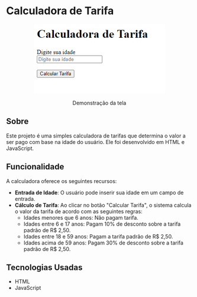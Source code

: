 # Calculadora de Tarifa

<p align="center">
  <img src="assets/CalcularTarifa.png">
</p><p align="center">Demonstração da tela</p>

## Sobre

Este projeto é uma simples calculadora de tarifas que determina o valor a ser pago com base na idade do usuário. Ele foi desenvolvido em HTML e JavaScript.

## Funcionalidade

A calculadora oferece os seguintes recursos:

- **Entrada de Idade**: O usuário pode inserir sua idade em um campo de entrada.
- **Cálculo de Tarifa**: Ao clicar no botão "Calcular Tarifa", o sistema calcula o valor da tarifa de acordo com as seguintes regras:
  - Idades menores que 6 anos: Não pagam tarifa.
  - Idades entre 6 e 17 anos: Pagam 10% de desconto sobre a tarifa padrão de R$ 2,50.
  - Idades entre 18 e 59 anos: Pagam a tarifa padrão de R$ 2,50.
  - Idades acima de 59 anos: Pagam 30% de desconto sobre a tarifa padrão de R$ 2,50.


## Tecnologias Usadas

- HTML
- JavaScript

